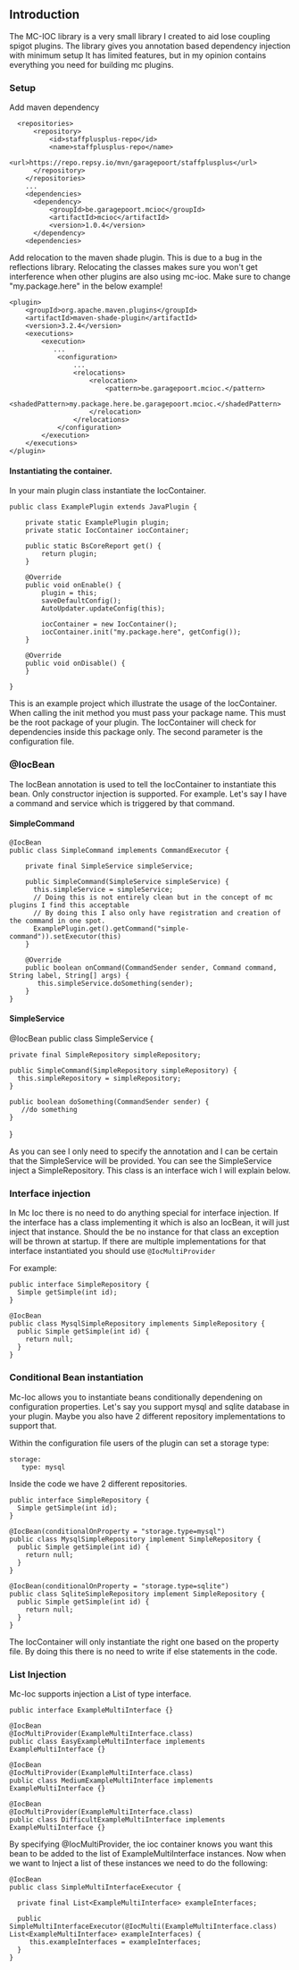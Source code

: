 ## Introduction

The MC-IOC library is a very small library I created to aid lose coupling spigot plugins.
The library gives you annotation based dependency injection with minimum setup
It has limited features, but in my opinion contains everything you need for building mc plugins.

### Setup

Add maven dependency
```
  <repositories>
      <repository>
          <id>staffplusplus-repo</id>
          <name>staffplusplus-repo</name>
          <url>https://repo.repsy.io/mvn/garagepoort/staffplusplus</url>
      </repository>
    </repositories>
    ...
    <dependencies>
      <dependency>
          <groupId>be.garagepoort.mcioc</groupId>
          <artifactId>mcioc</artifactId>
          <version>1.0.4</version>
      </dependency>
    <dependencies>
```

Add relocation to the maven shade plugin. This is due to a bug in the reflections library.
Relocating the classes makes sure you won't get interference when other plugins are also using mc-ioc.
Make sure to change "my.package.here" in the below example!

```
<plugin>
    <groupId>org.apache.maven.plugins</groupId>
    <artifactId>maven-shade-plugin</artifactId>
    <version>3.2.4</version>
    <executions>
        <execution>
           ...
            <configuration>
                ...
                <relocations>
                    <relocation>
                        <pattern>be.garagepoort.mcioc.</pattern>
                        <shadedPattern>my.package.here.be.garagepoort.mcioc.</shadedPattern>
                    </relocation>
                </relocations>
            </configuration>
        </execution>
    </executions>
</plugin>
```

#### Instantiating the container.
In your main plugin class instantiate the IocContainer.

```
public class ExamplePlugin extends JavaPlugin {

    private static ExamplePlugin plugin;
    private static IocContainer iocContainer;

    public static BsCoreReport get() {
        return plugin;
    }

    @Override
    public void onEnable() {
        plugin = this;
        saveDefaultConfig();
        AutoUpdater.updateConfig(this);
        
        iocContainer = new IocContainer();
        iocContainer.init("my.package.here", getConfig());
    }

    @Override
    public void onDisable() {
    }

}
```
This is an example project which illustrate the usage of the IocContainer.
When calling the init method you must pass your package name. This must be the root package of your plugin. The IocContainer will check for dependencies inside this package only.
The second parameter is the configuration file.

### @IocBean
The IocBean annotation is used to tell the IocContainer to instantiate this bean. Only constructor injection is supported.
For example. Let's say I have a command and service which is triggered by that command.

#### SimpleCommand
```
@IocBean
public class SimpleCommand implements CommandExecutor {

    private final SimpleService simpleService;
    
    public SimpleCommand(SimpleService simpleService) {
      this.simpleService = simpleService;
      // Doing this is not entirely clean but in the concept of mc plugins I find this acceptable
      // By doing this I also only have registration and creation of the command in one spot.
      ExamplePlugin.get().getCommand("simple-command")).setExecutor(this)
    }
    
    @Override
    public boolean onCommand(CommandSender sender, Command command, String label, String[] args) {
       this.simpleService.doSomething(sender);
    }
}
```

#### SimpleService

@IocBean
public class SimpleService {

    private final SimpleRepository simpleRepository;
    
    public SimpleCommand(SimpleRepository simpleRepository) {
      this.simpleRepository = simpleRepository;  
    }
    
    public boolean doSomething(CommandSender sender) {
       //do something
    }
}

As you can see I only need to specify the annotation and I can be certain that the SimpleService will be provided.
You can see the SimpleService inject a SimpleRepository. This class is an interface wich I will explain below.

### Interface injection
In Mc Ioc there is no need to do anything special for interface injection.
If the interface has a class implementing it which is also an IocBean, it will just inject that instance.
Should the be no instance for that class an exception will be thrown at startup. If there are multiple implementations for that interface instantiated you should use `@IocMultiProvider`

For example:

```
public interface SimpleRepository {
  Simple getSimple(int id);
}

@IocBean
public class MysqlSimpleRepository implements SimpleRepository {
  public Simple getSimple(int id) {
    return null;
  }
}
```

### Conditional Bean instantiation
Mc-Ioc allows you to instantiate beans conditionally dependening on configuration properties.
Let's say you support mysql and sqlite database in your plugin. Maybe you also have 2 different repository implementations to support that.

Within the configuration file users of the plugin can set a storage type:

```
storage:
   type: mysql
```

Inside the code we have 2 different repositories.

```
public interface SimpleRepository {
  Simple getSimple(int id);
}

@IocBean(conditionalOnProperty = "storage.type=mysql")
public class MysqlSimpleRepository implement SimpleRepository {
  public Simple getSimple(int id) {
    return null;
  }
}

@IocBean(conditionalOnProperty = "storage.type=sqlite")
public class SqliteSimpleRepository implement SimpleRepository {
  public Simple getSimple(int id) {
    return null;
  }
}
```

The IocContainer will only instantiate the right one based on the property file.
By doing this there is no need to write if else statements in the code.

### List Injection
Mc-Ioc supports injection a List of type interface.

```
public interface ExampleMultiInterface {}

@IocBean
@IocMultiProvider(ExampleMultiInterface.class)
public class EasyExampleMultiInterface implements ExampleMultiInterface {}

@IocBean
@IocMultiProvider(ExampleMultiInterface.class)
public class MediumExampleMultiInterface implements ExampleMultiInterface {}

@IocBean
@IocMultiProvider(ExampleMultiInterface.class)
public class DifficultExampleMultiInterface implements ExampleMultiInterface {}
```

By specifying @IocMultiProvider, the ioc container knows you want this bean to be added to the list of ExampleMultiInterface instances.
Now when we want to Inject a list of these instances we need to do the following:

```
@IocBean
public class SimpleMultiInterfaceExecutor {

  private final List<ExampleMultiInterface> exampleInterfaces;

  public SimpleMultiInterfaceExecutor(@IocMulti(ExampleMultiInterface.class) List<ExampleMultiInterface> exampleInterfaces) {
     this.exampleInterfaces = exampleInterfaces;
  }
}
```
